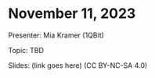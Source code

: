 # November 11, 2023

Presenter: Mia Kramer (1QBit)

Topic: TBD

Slides: (link goes here) (CC BY-NC-SA 4.0)

